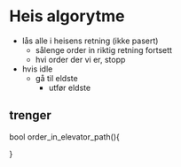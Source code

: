 # Heis algorytme


- lås alle i heisens retning (ikke pasert)
  - sålenge order in riktig retning fortsett
  - hvi order der vi er, stopp
- hvis idle
  - gå til eldste
    - utfør eldste

## trenger
bool order_in_elevator_path(){
    
}